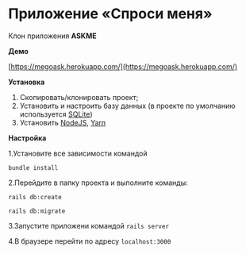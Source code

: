 # Приложение «Спроси меня»

Клон приложения **ASKME**

**Демо**
 
 [https://megoask.herokuapp.com/](https://megoask.herokuapp.com/)
 
 **Установка**
 
 1. Скопировать/клонировать проект;
 2. Установить и настроить базу данных (в проекте по умолчанию используется [SQLite][1])
 3. Установить [NodeJS][2], [Yarn][3]
 
  **Настройка**
  
 1.Установите все зависимости командой
 
 `bundle install`
 
 2.Перейдите в папку проекта и выполните команды:
  
 `rails db:create`
 
 `rails db:migrate`
 
 3.Запустите приложени командой `rails server`
  
 4.В браузере перейти по адресу `localhost:3000`

 
 
 
  [1]: https://www.sqlite.org/index.html
  [2]: https://nodejs.org/en/
  [3]: https://yarnpkg.com/